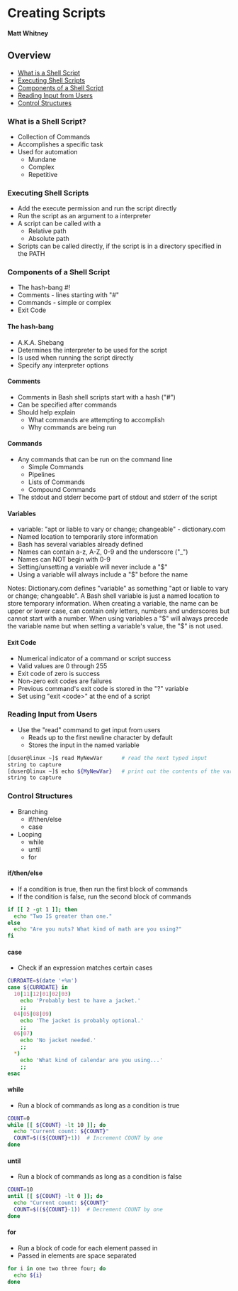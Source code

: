 # Creating Scripts
#### Matt Whitney



## Overview
-   [What is a Shell Script](#what-is-a-shell-script)
-   [Executing Shell Scripts](#executing-shell-scripts)
-   [Components of a Shell Script](#components-of-a-shell-script)
-   [Reading Input from Users](#reading-input-from-users)
-   [Control Structures](#control-structures)



### What is a Shell Script?
-   Collection of Commands
-   Accomplishes a specific task
-   Used for automation
    -   Mundane
    -   Complex
    -   Repetitive



### Executing Shell Scripts
-   Add the execute permission and run the script directly
-   Run the script as an argument to a interpreter
-   A script can be called with a
    -   Relative path
    -   Absolute path
-   Scripts can be called directly, if the script is in a directory specified
    in the PATH



### Components of a Shell Script
-   The hash-bang #!
-   Comments - lines starting with "#"
-   Commands - simple or complex
-   Exit Code



#### The hash-bang
-   A.K.A. Shebang
-   Determines the interpreter to be used for the script
-   Is used when running the script directly
-   Specify any interpreter options



#### Comments
-   Comments in Bash shell scripts start with a hash ("#")
-   Can be specified after commands
-   Should help explain
    -   What commands are attempting to accomplish
    -   Why commands are being run



#### Commands
-   Any commands that can be run on the command line
    -   Simple Commands
    -   Pipelines
    -   Lists of Commands
    -   Compound Commands
-   The stdout and stderr become part of stdout and stderr of the script



#### Variables
-   variable: "apt or liable to vary or change; changeable" - dictionary.com
-   Named location to temporarily store information
-   Bash has several variables already defined
-   Names can contain a-z, A-Z, 0-9 and the underscore ("\_")
-   Names can NOT begin with 0-9
-   Setting/unsetting a variable will never include a "$"
-   Using a variable will always include a "$" before the name

Notes: Dictionary.com defines "variable" as something "apt or liable to vary or
change; changeable". A Bash shell variable is just a named location to store
temporary information. When creating a variable, the name can be upper or lower
case, can contain only letters, numbers and underscores but cannot start with
a number. When using variables a "$" will always precede the variable name but
when setting a variable's value, the "$" is not used.



#### Exit Code
-   Numerical indicator of a command or script success
-   Valid values are 0 through 255
-   Exit code of zero is success
-   Non-zero exit codes are failures
-   Previous command's exit code is stored in the "?" variable
-   Set using "exit \<code\>" at the end of a script



### Reading Input from Users
-   Use the "read" command to get input from users
    -   Reads up to the first newline character by default
    -   Stores the input in the named variable
```Bash
[duser@linux ~]$ read MyNewVar      # read the next typed input
string to capture
[duser@linux ~]$ echo ${MyNewVar}   # print out the contents of the variable
string to capture
```



### Control Structures
-   Branching
    -   if/then/else
    -   case
-   Looping
    -   while
    -   until
    -   for



#### if/then/else
-   If a condition is true, then run the first block of commands
-   If the condition is false, run the second block of commands
```Bash
if [[ 2 -gt 1 ]]; then
  echo "Two IS greater than one."
else
  echo "Are you nuts? What kind of math are you using?"
fi
```



#### case
-   Check if an expression matches certain cases
```Bash
CURRDATE=$(date '+%m')
case ${CURRDATE} in
  10|11|12|01|02|03)
    echo 'Probably best to have a jacket.'
    ;;
  04|05|08|09)
    echo 'The jacket is probably optional.'
    ;;
  06|07)
    echo 'No jacket needed.'
    ;;
  *)
    echo 'What kind of calendar are you using...'
    ;;
esac
```



#### while
-   Run a block of commands as long as a condition is true
```Bash
COUNT=0
while [[ ${COUNT} -lt 10 ]]; do
  echo "Current count: ${COUNT}"
  COUNT=$((${COUNT}+1))  # Increment COUNT by one
done
```



#### until
-   Run a block of commands as long as a condition is false
```Bash
COUNT=10
until [[ ${COUNT} -lt 0 ]]; do
  echo "Current count: ${COUNT}"
  COUNT=$((${COUNT}-1))  # Decrement COUNT by one
done
```



#### for
-   Run a block of code for each element passed in
-   Passed in elements are space separated
```Bash
for i in one two three four; do
  echo ${i}
done
```
